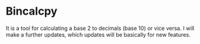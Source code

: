 # Bincalcpy
It is a tool for calculating a base 2 to decimals (base 10) or vice versa. I will make a further updates, which updates will  be basically for new features. 
